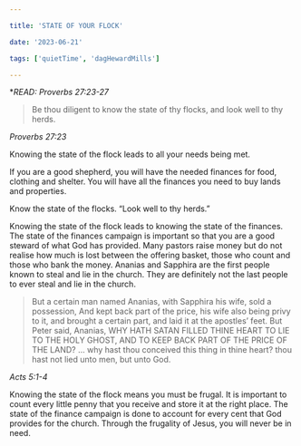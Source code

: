 ```yaml
---

title: 'STATE OF YOUR FLOCK'

date: '2023-06-21'

tags: ['quietTime', 'dagHewardMills']

---
```


**READ: Proverbs 27:23-27*

>Be thou diligent to know the state of thy flocks, and look well to thy herds. 

*Proverbs 27:23*

Knowing the state of the flock leads to all your needs being met. 

If you are a good shepherd, you will have the needed finances for food, clothing and shelter. You will have all the finances you need to buy lands and properties. 

Know the state of the flocks. “Look well to thy herds.” 

Knowing the state of the flock leads to knowing the state of the finances. The state of the finances campaign is important so that you are a good steward of what God has provided. Many pastors raise money but do not realise how much is lost between the offering basket, those who count and those who bank the money. Ananias and Sapphira are the first people known to steal and lie in the church. They are definitely not the last people to ever steal and lie in the church.

>But a certain man named Ananias, with Sapphira his wife, sold a possession, And kept back part of the price, his wife also being privy to it, and brought a certain part, and laid it at the apostles’ feet. But Peter said, Ananias, WHY HATH SATAN FILLED THINE HEART TO LIE TO THE HOLY GHOST, AND TO KEEP BACK PART OF THE PRICE OF THE LAND? ... why hast thou conceived this thing in thine heart? thou hast not lied unto men, but unto God. 

*Acts 5:1-4*

Knowing the state of the flock means you must be frugal. It is important to count every little penny that you receive and store it at the right place. The state of the finance campaign is done to account for every cent that God provides for the church. Through the frugality of Jesus, you will never be in need. 
